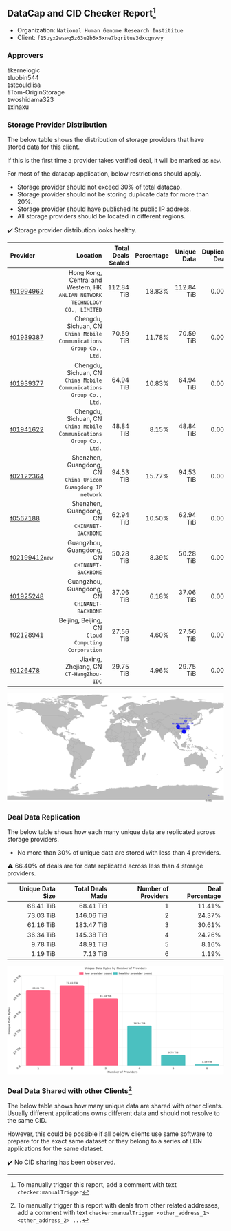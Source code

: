 ## DataCap and CID Checker Report[^1]
 - Organization: `National Human Genome Research Instititue`
 - Client: `f15uyx2wswq5z63u2b5x5xne7bqritue3dxcgnvvy`
### Approvers
`1`kernelogic<br/>`1`luobin544<br/>`1`stcouldlisa<br/>`1`Tom-OriginStorage<br/>`1`woshidama323<br/>`1`xinaxu

### Storage Provider Distribution
The below table shows the distribution of storage providers that have stored data for this client.

If this is the first time a provider takes verified deal, it will be marked as `new`.

For most of the datacap application, below restrictions should apply.
 - Storage provider should not exceed 30% of total datacap.
 - Storage provider should not be storing duplicate data for more than 20%.
 - Storage provider should have published its public IP address.
 - All storage providers should be located in different regions.

✔️ Storage provider distribution looks healthy.

| Provider                                                    |                                                                        Location | Total Deals Sealed | Percentage | Unique Data | Duplicate Deals |
| :---------------------------------------------------------- | ------------------------------------------------------------------------------: | -----------------: | ---------: | ----------: | --------------: |
| [f01994962](https://filfox.info/en/address/f01994962)       | Hong Kong, Central and Western, HK<br/>`ANLIAN NETWORK TECHNOLOGY CO., LIMITED` |         112.84 TiB |     18.83% |  112.84 TiB |           0.00% |
| [f01939387](https://filfox.info/en/address/f01939387)       |          Chengdu, Sichuan, CN<br/>`China Mobile Communications Group Co., Ltd.` |          70.59 TiB |     11.78% |   70.59 TiB |           0.00% |
| [f01939377](https://filfox.info/en/address/f01939377)       |          Chengdu, Sichuan, CN<br/>`China Mobile Communications Group Co., Ltd.` |          64.94 TiB |     10.83% |   64.94 TiB |           0.00% |
| [f01941622](https://filfox.info/en/address/f01941622)       |          Chengdu, Sichuan, CN<br/>`China Mobile Communications Group Co., Ltd.` |          48.84 TiB |      8.15% |   48.84 TiB |           0.00% |
| [f02122364](https://filfox.info/en/address/f02122364)       |                 Shenzhen, Guangdong, CN<br/>`China Unicom Guangdong IP network` |          94.53 TiB |     15.77% |   94.53 TiB |           0.00% |
| [f0567188](https://filfox.info/en/address/f0567188)         |                                 Shenzhen, Guangdong, CN<br/>`CHINANET-BACKBONE` |          62.94 TiB |     10.50% |   62.94 TiB |           0.00% |
| [f02199412](https://filfox.info/en/address/f02199412)`new`  |                                Guangzhou, Guangdong, CN<br/>`CHINANET-BACKBONE` |          50.28 TiB |      8.39% |   50.28 TiB |           0.00% |
| [f01925248](https://filfox.info/en/address/f01925248)       |                                Guangzhou, Guangdong, CN<br/>`CHINANET-BACKBONE` |          37.06 TiB |      6.18% |   37.06 TiB |           0.00% |
| [f02128941](https://filfox.info/en/address/f02128941)       |                          Beijing, Beijing, CN<br/>`Cloud Computing Corporation` |          27.56 TiB |      4.60% |   27.56 TiB |           0.00% |
| [f0126478](https://filfox.info/en/address/f0126478)         |                                     Jiaxing, Zhejiang, CN<br/>`CT-HangZhou-IDC` |          29.75 TiB |      4.96% |   29.75 TiB |           0.00% |

<img src="https://raw.githubusercontent.com/data-preservation-programs/filplus-checker-assets/main/filecoin-project/filecoin-plus-large-datasets/issues/1643/1685934970113.png"/>

### Deal Data Replication
The below table shows how each many unique data are replicated across storage providers.

- No more than 30% of unique data are stored with less than 4 providers.

⚠️ 66.40% of deals are for data replicated across less than 4 storage providers.

| Unique Data Size | Total Deals Made | Number of Providers | Deal Percentage |
| ---------------: | ---------------: | ------------------: | --------------: |
|        68.41 TiB |        68.41 TiB |                   1 |          11.41% |
|        73.03 TiB |       146.06 TiB |                   2 |          24.37% |
|        61.16 TiB |       183.47 TiB |                   3 |          30.61% |
|        36.34 TiB |       145.38 TiB |                   4 |          24.26% |
|         9.78 TiB |        48.91 TiB |                   5 |           8.16% |
|         1.19 TiB |         7.13 TiB |                   6 |           1.19% |

<img src="https://raw.githubusercontent.com/data-preservation-programs/filplus-checker-assets/main/filecoin-project/filecoin-plus-large-datasets/issues/1643/1685934970680.png"/>

### Deal Data Shared with other Clients[^3]
The below table shows how many unique data are shared with other clients.
Usually different applications owns different data and should not resolve to the same CID.

However, this could be possible if all below clients use same software to prepare for the exact same dataset or they belong to a series of LDN applications for the same dataset.

✔️ No CID sharing has been observed.

[^1]: To manually trigger this report, add a comment with text `checker:manualTrigger`

[^2]: Deals from those addresses are combined into this report as they are specified with `checker:manualTrigger`

[^3]: To manually trigger this report with deals from other related addresses, add a comment with text `checker:manualTrigger <other_address_1> <other_address_2> ...`
